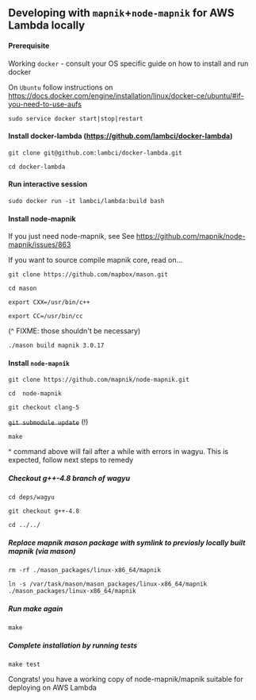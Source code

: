 ## Developing with `mapnik`+`node-mapnik` for AWS Lambda locally

#### Prerequisite

Working `docker` - consult your OS specific guide on how to install and run docker

On `Ubuntu` follow instructions on https://docs.docker.com/engine/installation/linux/docker-ce/ubuntu/#if-you-need-to-use-aufs

`sudo service docker start|stop|restart`

#### Install docker-lambda (https://github.com/lambci/docker-lambda)

`git clone git@github.com:lambci/docker-lambda.git`

`cd docker-lambda`

#### Run interactive session

`sudo docker run -it lambci/lambda:build bash`

#### Install node-mapnik

If you just need node-mapnik, see See https://github.com/mapnik/node-mapnik/issues/863

If you want to source compile mapnik core, read on...

`git clone https://github.com/mapbox/mason.git`

`cd mason`

`export CXX=/usr/bin/c++`

`export CC=/usr/bin/cc`

(^ FIXME: those shouldn't be necessary)

`./mason build mapnik 3.0.17`

#### Install `node-mapnik`

`git clone https://github.com/mapnik/node-mapnik.git`

`cd  node-mapnik`
 
`git checkout clang-5`

~~`git submodule update`~~ (!)

`make`

^ command above will fail after a while with errors in wagyu. This is expected, follow next steps to remedy

#####  Checkout g++-4.8 branch of wagyu 
`cd deps/wagyu`

`git checkout g++-4.8`

`cd ../../` 

#####  Replace mapnik mason package with symlink to previosly locally built mapnik (via mason) 

`rm -rf ./mason_packages/linux-x86_64/mapnik`

`ln -s /var/task/mason/mason_packages/linux-x86_64/mapnik ./mason_packages/linux-x86_64/mapnik`

##### Run make again

`make` 

##### Complete installation by running tests 

`make test`

Congrats! you have a working copy of node-mapnik/mapnik suitable for deploying on AWS Lambda








